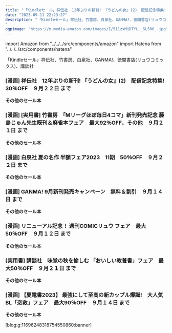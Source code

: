 ```yaml
---
title: "「Kindleセール」祥伝社　12年ぶりの新刊! 『うどんの女』(2)　配信記念特集!　30％OFF、白泉社 夏の名作 半額フェア2023　11期　50％OFF"
date: "2023-09-11 22:23:27"
description: "「Kindleセール」祥伝社、竹書房、白泉社、GANMA!、徳間書店(リュウコミックス)、講談社
"
ogpimage: "https://m.media-amazon.com/images/I/511zxMjDTYL._SL500_.jpg"
---
```

import Amazon from "../../../src/components/amazon"
import Hatena from "../../../src/components/hatena"

「Kindleセール」祥伝社、竹書房、白泉社、GANMA!、徳間書店(リュウコミックス)、講談社




### [漫画] 祥伝社　12年ぶりの新刊! 『うどんの女』(2)　配信記念特集!　30％OFF　９月２２日 まで

<Amazon asin="B093PT52N7" />



<Amazon asin="B07YDGTNKV" />



<Amazon asin="B073QHDNY7" />


**その他のセール本**

<Hatena src="https://kyukyunyorituryo.github.io/kindle_sale/html/20230922s35127.html" title=""/>


### [漫画] [実用書] 竹書房　「Mリーグほぼ毎日4コマ」新刊発売記念 藤島じゅん先生既刊＆麻雀本フェア　最大92％OFF、その他　９月２１日 まで

<Amazon asin="B0CHFGKZJ7" />



<Amazon asin="B075QVVSKJ" />



<Amazon asin="B00E7OPZ2S" />


**その他のセール本**

<Hatena src="https://kyukyunyorituryo.github.io/kindle_sale/html/20230921s35205.html" title=""/>


### [漫画] 白泉社 夏の名作 半額フェア2023　11期　50％OFF　９月２２日 まで

<Amazon asin="B00DMUE38U" />



<Amazon asin="B014PDIDCY" />



<Amazon asin="B014PDICZ2" />


**その他のセール本**

<Hatena src="https://kyukyunyorituryo.github.io/kindle_sale/html/20230922s35134.html" title=""/>


### [漫画] GANMA! 9月新刊発売キャンペーン　無料＆割引　９月１４日 まで

<Amazon asin="B0BW8QTF67" />


<Amazon asin="B0BKP9QRH5" />


<Amazon asin="B0B7W4XV4Z" />


**その他のセール本**

<Hatena src="https://kyukyunyorituryo.github.io/kindle_sale/html/20230914s34909.html" title=""/>


### [漫画] リニューアル記念！ 週刊COMICリュウ フェア　最大50％OFF　９月１２日 まで

<Amazon asin="B0CDG78RMG" />


<Amazon asin="B0C8YYCR86" />


<Amazon asin="B0C42LCJ1N" />


**その他のセール本**

<Hatena src="https://kyukyunyorituryo.github.io/kindle_sale/html/20230912s35010.html" title=""/>


### [実用書] 講談社　味覚の秋を愉しむ 「おいしい教養書」フェア　最大50％OFF　９月２１日 まで

<Amazon asin="B078TPCQ4Z" />


<Amazon asin="B015J527WO" />


<Amazon asin="B009GXM1HW" />


**その他のセール本**

<Hatena src="https://kyukyunyorituryo.github.io/kindle_sale/html/20230921s35139.html" title=""/>


### [漫画] 【夏電書2023】 最強にして至高の新カップル爆誕!　大人気BL「恋救」フェア　最大90％OFF　９月１４日 まで

<Amazon asin="B0CFKL7D11" />


<Amazon asin="B09539FJXN" />


<Amazon asin="B095NX816R" />


**その他のセール本**

<Hatena src="https://kyukyunyorituryo.github.io/kindle_sale/html/20230914a22254610051.html" title=""/>

[blog:g:11696248318754550860:banner]


